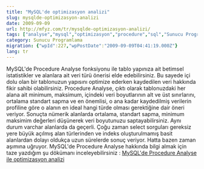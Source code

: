 ```yaml
---
title: "MySQL'de optimizasyon analizi"
slug: mysqlde-optimizasyon-analizi
date: 2009-09-09
url: http://mfyz.com/tr/mysqlde-optimizasyon-analizi/
tags: ["analyse","mysql","optimizasyon","procedure","sql","Sunucu Programlama"]
category: Sunucu Programlama
migration: {"wpId":227,"wpPostDate":"2009-09-09T04:41:19.000Z"}
lang: tr
---
```


MySQL'de Procedure Analyse fonksiyonu ile tablo yapınıza ait betimsel istatistikler ve alanlara ait veri türü önerisi elde edebilirsiniz. Bu sayede içi dolu olan bir tablonuzun yapısını optimize ederken kaydedilen veri hakkında fikir sahibi olabilirsiniz. Procedure Analyse, çıktı olarak tablonuzdaki her alana ait minimum, maksimum, içindeki veri boyutlarının alt ve üst sınırlarını, ortalama standart sapma ve en önemlisi, o ana kadar kaydedilmiş verilerin profiline göre o alanın en ideal hangi türde olması gerektiğine dair öneri veriyor. Sonuçta nümerik alanlarda ortalama, standart sapma, minimum maksimim değerleri düşünerek veri boyutunuzu saptayabilirsiniz. Aynı durum varchar alanlarda da geçerli. Çoğu zaman select sorguları gereksiz yere büyük açılmış alan türlerinden ve indeks oluşturulmamış basit alanlardan dolayı oldukça uzun sürelerde sonuç veriyor. Hatta bazen zaman aşımına uğruyor. MySQL'de Procedure Analyse hakkında bilgi almak için taze yazdığım şu dökümanı inceleyebilirsiniz : [MySQL'de Procedure Analyse ile optimizasyon analizi](https://tr.mfyz.com/mysqlde-procedure-analyse-ile-optimizasyon-analizi/)